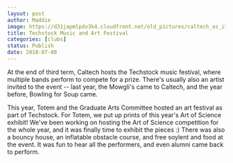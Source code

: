 ```yaml
---
layout: post
author: Maddie
image: https://d31japmlpdv3k4.cloudfront.net/old_pictures/caltech_as_it_happens/6a0105349b8251970b022ad3521bba200c.jpg
title: Techstock Music and Art Festival
categories: [clubs]
status: Publish
date: 2018-07-08
---
```


At the end of third term, Caltech hosts the Techstock music festival, where multiple bands perform to compete for a prize. There's usually also an artist invited to the event -- last year, the Mowgli's came to Caltech, and the year before, Bowling for Soup came.

This year, Totem and the Graduate Arts Committee hosted an art festival as part of Techstock. For Totem, we put up prints of this year's Art of Science exhibit! We've been working on hosting the Art of Science competition for the whole year, and it was finally time to exhibit the pieces :)
There was also a bouncy house, an inflatable obstacle course, and free soylent and food at the event. It was fun to hear all the performers, and even alumni came back to perform.

